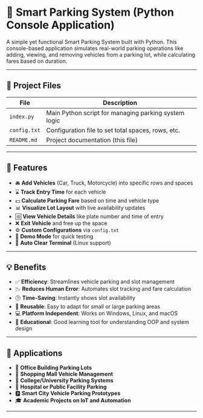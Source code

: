 # 🚗 Smart Parking System (Python Console Application)

A simple yet functional Smart Parking System built with Python. This console-based application simulates real-world parking operations like adding, viewing, and removing vehicles from a parking lot, while calculating fares based on duration.

---

## 📁 Project Files

| File         | Description                                           |
|--------------|-------------------------------------------------------|
| `index.py`   | Main Python script for managing parking system logic  |
| `config.txt` | Configuration file to set total spaces, rows, etc.    |
| `README.md`  | Project documentation (this file)                     |

---

## 🎯 Features

- 🚘 **Add Vehicles** (Car, Truck, Motorcycle) into specific rows and spaces
- ⌛ **Track Entry Time** for each vehicle
- 💵 **Calculate Parking Fare** based on time and vehicle type
- 📊 **Visualize Lot Layout** with live availability updates
- 🆔 **View Vehicle Details** like plate number and time of entry
- ❌ **Exit Vehicle** and free up the space
- ⚙️ **Custom Configurations** via `config.txt`
- 🧪 **Demo Mode** for quick testing
- 🧽 **Auto Clear Terminal** (Linux support)

---

## 💡 Benefits

- ✅ **Efficiency**: Streamlines vehicle parking and slot management
- 📉 **Reduces Human Error**: Automates slot tracking and fare calculation
- 🕒 **Time-Saving**: Instantly shows slot availability
- 🔁 **Reusable**: Easy to adapt for small or large parking areas
- 💻 **Platform Independent**: Works on Windows, Linux, and macOS
- 🧠 **Educational**: Good learning tool for understanding OOP and system design

---

## 🧠 Applications

- 🏢 **Office Building Parking Lots**
- 🏬 **Shopping Mall Vehicle Management**
- 🏫 **College/University Parking Systems**
- 🏥 **Hospital or Public Facility Parking**
- 🅿️ **Smart City Vehicle Parking Prototypes**
- 🎓 **Academic Projects on IoT and Automation**

---
